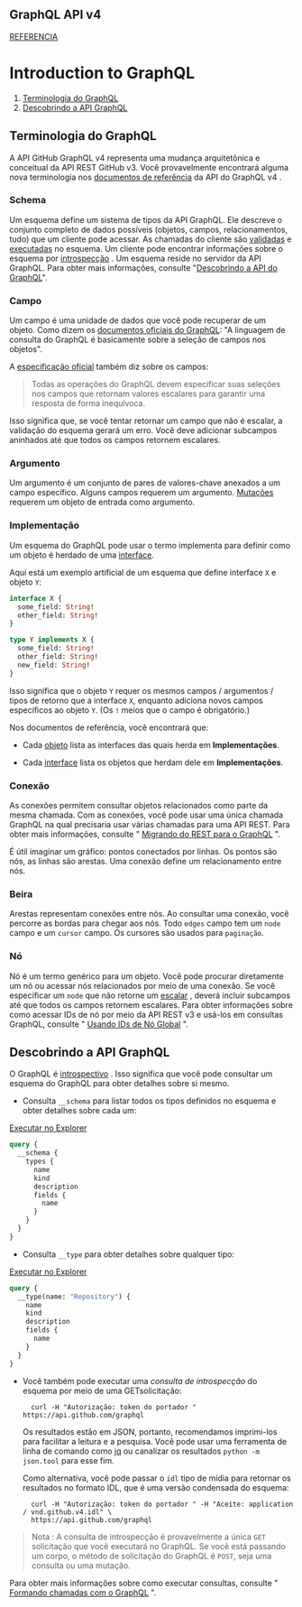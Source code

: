 ## GraphQL API v4

[REFERENCIA](https://developer.github.com/v4/guides/intro-to-graphql/)

# Introduction to GraphQL
1. [Terminologia do GraphQL](#terminologia-do-graphql)
2. [Descobrindo a API GraphQL](#descobrindo-a-api-graphql)

## Terminologia do GraphQL
A API GitHub GraphQL v4 representa uma mudança arquitetônica e conceitual da API REST GitHub v3. Você provavelmente encontrará alguma nova terminologia nos [documentos de referência]() da API do GraphQL v4 .

### Schema
Um esquema define um sistema de tipos da API GraphQL. Ele descreve o conjunto completo de dados possíveis (objetos, campos, relacionamentos, tudo) que um cliente pode acessar. As chamadas do cliente são [validadas]() e [executadas]() no esquema. Um cliente pode encontrar informações sobre o esquema por [introspecção]() . Um esquema reside no servidor da API GraphQL. Para obter mais informações, consulte "[Descobrindo a API do GraphQL]()".

### Campo
Um campo é uma unidade de dados que você pode recuperar de um objeto. Como dizem os [documentos oficiais do GraphQL](): "A linguagem de consulta do GraphQL é basicamente sobre a seleção de campos nos objetos".

A [especificação oficial]() também diz sobre os campos:

> Todas as operações do GraphQL devem especificar suas seleções nos campos que retornam valores escalares para garantir uma resposta de forma inequívoca.

Isso significa que, se você tentar retornar um campo que não é escalar, a validação do esquema gerará um erro. Você deve adicionar subcampos aninhados até que todos os campos retornem escalares.

### Argumento
Um argumento é um conjunto de pares de valores-chave anexados a um campo específico. Alguns campos requerem um argumento. [Mutações]() requerem um objeto de entrada como argumento.

### Implementação
Um esquema do GraphQL pode usar o termo implementa para definir como um objeto é herdado de uma [interface]().

Aqui está um exemplo artificial de um esquema que define interface `X` e objeto `Y`:

```graphql
interface X {
  some_field: String!
  other_field: String!
}

type Y implements X {
  some_field: String!
  other_field: String!
  new_field: String!
}
```

Isso significa que o objeto `Y` requer os mesmos campos / argumentos / tipos de retorno que a interface `X`, enquanto adiciona novos campos específicos ao objeto `Y`. (Os `!` meios que o campo é obrigatório.)

Nos documentos de referência, você encontrará que:

- Cada [objeto]() lista as interfaces das quais herda em **Implementações**.

- Cada [interface]() lista os objetos que herdam dele em **Implementações**.

### Conexão
As conexões permitem consultar objetos relacionados como parte da mesma chamada. Com as conexões, você pode usar uma única chamada GraphQL na qual precisaria usar várias chamadas para uma API REST. Para obter mais informações, consulte " [Migrando do REST para o GraphQL]() ".

É útil imaginar um gráfico: pontos conectados por linhas. Os pontos são nós, as linhas são arestas. Uma conexão define um relacionamento entre nós.

### Beira
Arestas representam conexões entre nós. Ao consultar uma conexão, você percorre as bordas para chegar aos nós. Todo `edges` campo tem um `node` campo e um `cursor` campo. Os cursores são usados ​​para `paginação`.

### Nó
Nó é um termo genérico para um objeto. Você pode procurar diretamente um nó ou acessar nós relacionados por meio de uma conexão. Se você especificar um `node` que não retorne um [escalar]() , deverá incluir subcampos até que todos os campos retornem escalares. Para obter informações sobre como acessar IDs de nó por meio da API REST v3 e usá-los em consultas GraphQL, consulte " [Usando IDs de Nó Global]() ".

## Descobrindo a API GraphQL
O GraphQL é [introspectivo]() . Isso significa que você pode consultar um esquema do GraphQL para obter detalhes sobre si mesmo.

- Consulta `__schema` para listar todos os tipos definidos no esquema e obter detalhes sobre cada um:

[Executar no Explorer]()

```graphql
query {
  __schema {
    types {
      name
      kind
      description
      fields {
        name
      }
    }
  }
}
```

- Consulta `__type` para obter detalhes sobre qualquer tipo:

[Executar no Explorer]()

```graphql
query {
  __type(name: "Repository") {
    name
    kind
    description
    fields {
      name
    }
  }
}
```

- Você também pode executar uma *consulta de introspecção* do esquema por meio de uma GETsolicitação:

        curl -H "Autorização: token do portador " https://api.github.com/graphql

    Os resultados estão em JSON, portanto, recomendamos imprimi-los para facilitar a leitura e a pesquisa. Você pode usar uma ferramenta de linha de comando como [jq]() ou canalizar os resultados `python -m json.tool` para esse fim.

    Como alternativa, você pode passar o `idl` tipo de mídia para retornar os resultados no formato IDL, que é uma versão condensada do esquema:

        curl -H "Autorização: token do portador " -H "Aceite: application / vnd.github.v4.idl" \
        https://api.github.com/graphql
> Nota : A consulta de introspecção é provavelmente a única `GET` solicitação que você executará no GraphQL. Se você está passando um corpo, o método de solicitação do GraphQL é `POST`, seja uma consulta ou uma mutação.

Para obter mais informações sobre como executar consultas, consulte " [Formando chamadas com o GraphQL]() ".